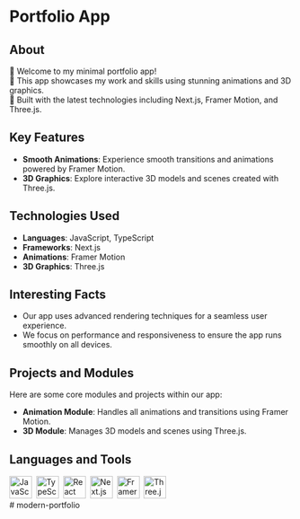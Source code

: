 # Portfolio App

## About

👋 Welcome to my minimal portfolio app!<br/>
🚀 This app showcases my work and skills using stunning animations and 3D graphics.<br/>
🔧 Built with the latest technologies including Next.js, Framer Motion, and Three.js.

## Key Features

- **Smooth Animations**: Experience smooth transitions and animations powered by Framer Motion.
- **3D Graphics**: Explore interactive 3D models and scenes created with Three.js.

## Technologies Used

- **Languages**: JavaScript, TypeScript
- **Frameworks**: Next.js
- **Animations**: Framer Motion
- **3D Graphics**: Three.js

## Interesting Facts

- Our app uses advanced rendering techniques for a seamless user experience.
- We focus on performance and responsiveness to ensure the app runs smoothly on all devices.

## Projects and Modules

Here are some core modules and projects within our app:

- **Animation Module**: Handles all animations and transitions using Framer Motion.
- **3D Module**: Manages 3D models and scenes using Three.js.

## Languages and Tools

<div>
  <img src="https://cdn.jsdelivr.net/gh/devicons/devicon/icons/javascript/javascript-original.svg" title="JavaScript" alt="JavaScript" width="40" height="40"/>&nbsp;
  <img src="https://cdn.jsdelivr.net/gh/devicons/devicon/icons/typescript/typescript-original.svg" title="TypeScript" alt="TypeScript" width="40" height="40"/>&nbsp;
  <img src="https://cdn.jsdelivr.net/gh/devicons/devicon/icons/react/react-original.svg" title="React" alt="React" width="40" height="40"/>&nbsp;
  <img src="https://cdn.jsdelivr.net/gh/devicons/devicon/icons/nextjs/nextjs-original-wordmark.svg" title="Next.js" alt="Next.js" width="40" height="40"/>&nbsp;
  <img src="https://cdn.worldvectorlogo.com/logos/framer-motion.svg" title="Framer Motion" alt="Framer Motion" width="40" height="40"/>&nbsp;
  <img src="https://cdn.jsdelivr.net/gh/devicons/devicon/icons/threejs/threejs-original.svg" title="Three.js" alt="Three.js" width="40" height="40"/>&nbsp;
</div>
#   m o d e r n - p o r t f o l i o  
 